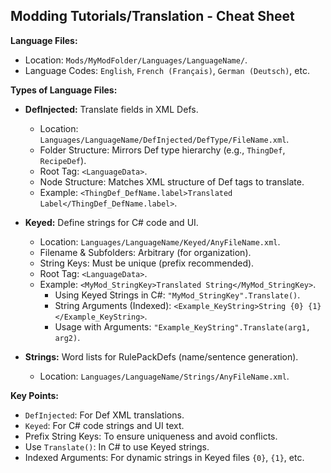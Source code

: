 ## Modding Tutorials/Translation - Cheat Sheet

**Language Files:**

- Location: `Mods/MyModFolder/Languages/LanguageName/`.
- Language Codes: `English`, `French (Français)`, `German (Deutsch)`, etc.

**Types of Language Files:**

- **DefInjected:** Translate fields in XML Defs.
    - Location: `Languages/LanguageName/DefInjected/DefType/FileName.xml`.
    - Folder Structure: Mirrors Def type hierarchy (e.g., `ThingDef`, `RecipeDef`).
    - Root Tag: `<LanguageData>`.
    - Node Structure: Matches XML structure of Def tags to translate.
    - Example: `<ThingDef_DefName.label>Translated Label</ThingDef_DefName.label>`.

- **Keyed:** Define strings for C# code and UI.
    - Location: `Languages/LanguageName/Keyed/AnyFileName.xml`.
    - Filename & Subfolders: Arbitrary (for organization).
    - String Keys: Must be unique (prefix recommended).
    - Root Tag: `<LanguageData>`.
    - Example: `<MyMod_StringKey>Translated String</MyMod_StringKey>`.
        - Using Keyed Strings in C#: `"MyMod_StringKey".Translate()`.
        - String Arguments (Indexed): `<Example_KeyString>String {0} {1}</Example_KeyString>`.
        - Usage with Arguments: `"Example_KeyString".Translate(arg1, arg2)`.

- **Strings:** Word lists for RulePackDefs (name/sentence generation).
    - Location: `Languages/LanguageName/Strings/AnyFileName.xml`.

**Key Points:**

- `DefInjected`: For Def XML translations.
- `Keyed`: For C# code strings and UI text.
- Prefix String Keys: To ensure uniqueness and avoid conflicts.
- Use `Translate()`: In C# to use Keyed strings.
- Indexed Arguments: For dynamic strings in Keyed files `{0}`, `{1}`, etc.
